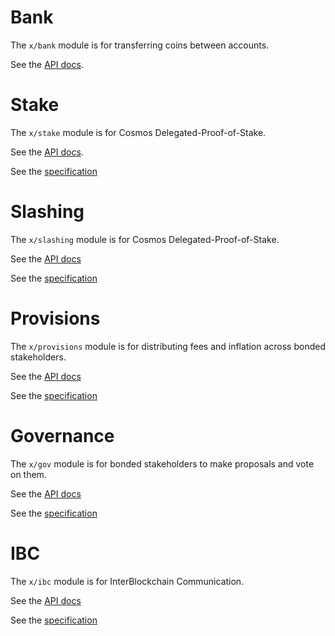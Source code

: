 # Bank

The `x/bank` module is for transferring coins between accounts.

See the [API docs](https://godoc.org/github.com/ftlnetwork/ftlnetwork-sdk/x/bank).

# Stake

The `x/stake` module is for Cosmos Delegated-Proof-of-Stake.

See the [API docs](https://godoc.org/github.com/ftlnetwork/ftlnetwork-sdk/x/stake).

See the
[specification](https://github.com/ftlnetwork/ftlnetwork-sdk/tree/develop/docs/spec/staking)

# Slashing

The `x/slashing` module is for Cosmos Delegated-Proof-of-Stake.

See the [API docs](https://godoc.org/github.com/ftlnetwork/ftlnetwork-sdk/x/slashing)

See the
[specification](https://github.com/ftlnetwork/ftlnetwork-sdk/tree/develop/docs/spec/slashing)

# Provisions

The `x/provisions` module is for distributing fees and inflation across bonded
stakeholders.

See the [API docs](https://godoc.org/github.com/ftlnetwork/ftlnetwork-sdk/x/provisions)

See the
[specification](https://github.com/ftlnetwork/ftlnetwork-sdk/tree/develop/docs/spec/provisions)

# Governance

The `x/gov` module is for bonded stakeholders to make proposals and vote on them.

See the [API docs](https://godoc.org/github.com/ftlnetwork/ftlnetwork-sdk/x/gov)

See the
[specification](https://github.com/ftlnetwork/ftlnetwork-sdk/tree/develop/docs/spec/governance)

# IBC

The `x/ibc` module is for InterBlockchain Communication.

See the [API docs](https://godoc.org/github.com/ftlnetwork/ftlnetwork-sdk/x/ibc)

See the
[specification](https://github.com/ftlnetwork/ftlnetwork-sdk/tree/develop/docs/spec/ibc)
